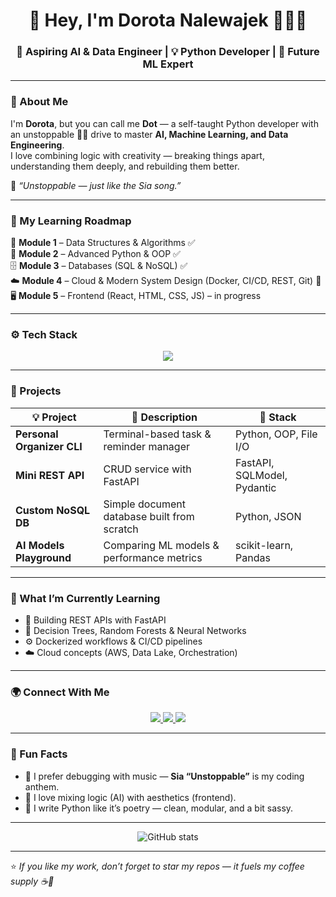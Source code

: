 <h1 align="center">👋 Hey, I'm Dorota Nalewajek 👩🏽‍💻</h1>
<h3 align="center">🚀 Aspiring AI & Data Engineer | 💡 Python Developer | 🧠 Future ML Expert</h3>

---

### 🧩 About Me
I'm **Dorota**, but you can call me **Dot** — a self-taught Python developer with an unstoppable 🥷🏽  drive to master **AI, Machine Learning, and Data Engineering**.  
I love combining logic with creativity — breaking things apart, understanding them deeply, and rebuilding them better.  

💬 *“Unstoppable — just like the Sia song.”*

---

### 🧠 My Learning Roadmap
🧱 **Module 1** – Data Structures & Algorithms ✅  
🐍 **Module 2** – Advanced Python & OOP ✅  
🗄️ **Module 3** – Databases (SQL & NoSQL) ✅  
☁️ **Module 4** – Cloud & Modern System Design (Docker, CI/CD, REST, Git) 🚀  
🖥️ **Module 5** – Frontend (React, HTML, CSS, JS) – in progress  

---

### ⚙️ Tech Stack

<p align="center">
  <img src="https://skillicons.dev/icons?i=python,fastapi,flask,react,html,css,js,sqlite,postgresql,mongodb,docker,github,aws,vscode" />
</p>

---

### 💼 Projects

| 💡 Project | 📜 Description | 🧰 Stack |
|-------------|----------------|----------|
| **Personal Organizer CLI** | Terminal-based task & reminder manager | Python, OOP, File I/O |
| **Mini REST API** | CRUD service with FastAPI | FastAPI, SQLModel, Pydantic |
| **Custom NoSQL DB** | Simple document database built from scratch | Python, JSON |
| **AI Models Playground** | Comparing ML models & performance metrics | scikit-learn, Pandas |

---

### 🔭 What I’m Currently Learning
- 🧩 Building REST APIs with FastAPI  
- 🧠 Decision Trees, Random Forests & Neural Networks  
- ⚙️ Dockerized workflows & CI/CD pipelines  
- ☁️ Cloud concepts (AWS, Data Lake, Orchestration)  

---

### 🌍 Connect With Me

<p align="center">
  <a href="mailto:nalewajekdorota@gmail.com">
    <img src="https://img.shields.io/badge/Email-nalewajekdorota%40gmail.com-red?style=flat-square&logo=gmail">
  </a>
<a href="https://www.linkedin.com/in/dorota-nalewajek-32902429a/">
  <img src="https://img.shields.io/badge/LinkedIn-Dorota%20Nalewajek-blue?style=flat-square&logo=linkedin">
</a>
  </a>
  <a href="https://github.com/DorotaNalewajek">
    <img src="https://img.shields.io/badge/GitHub-DorotaNalewajek-black?style=flat-square&logo=github">
  </a>
</p>

---

### 💬 Fun Facts
- 🧃 I prefer debugging with music — **Sia “Unstoppable”** is my coding anthem.  
- 🧩 I love mixing logic (AI) with aesthetics (frontend).  
- 🐍 I write Python like it’s poetry — clean, modular, and a bit sassy.  

---

<p align="center">
  <img src="https://github-readme-stats.vercel.app/api?username=DorotaNalewajek&show_icons=true&theme=radical" alt="GitHub stats" />
</p>

---

⭐️ *If you like my work, don’t forget to star my repos — it fuels my coffee supply ☕️💪*
